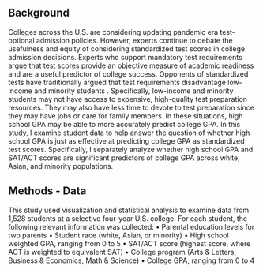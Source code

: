 ## Background
Colleges across the U.S. are considering updating pandemic era test-optional admission policies. However, experts continue to debate the usefulness and equity of considering standardized test scores in college admission decisions. 
Experts who support mandatory test requirements argue that test scores provide an objective measure of academic readiness and are a useful predictor of college success. Opponents of standardized tests have traditionally argued that test requirements disadvantage low-income and minority students . Specifically, low-income and minority students may not have access to expensive, high-quality test preparation resources. They may also have less time to devote to test preparation since they may have jobs or care for family members. In these situations, high school GPA may be able to more accurately predict college GPA. 
In this study, I examine student data to help answer the question of whether high school GPA is just as effective at predicting college GPA as standardized test scores. Specifically, I separately analyze whether high school GPA and SAT/ACT scores are significant predictors of college GPA across white, Asian, and minority populations. 

## Methods - Data
This study used visualization and statistical analysis to examine data from 1,528 students at a selective four-year U.S. college. For each student, the following relevant information was collected: 
•	Parental education levels for two parents
•	Student race (white, Asian, or minority) 
•	High school weighted GPA, ranging from 0 to 5
•	SAT/ACT score (highest score, where ACT is weighted to equivalent SAT)
•	College program (Arts & Letters, Business & Economics, Math & Science) 
•	College GPA, ranging from 0 to 4
